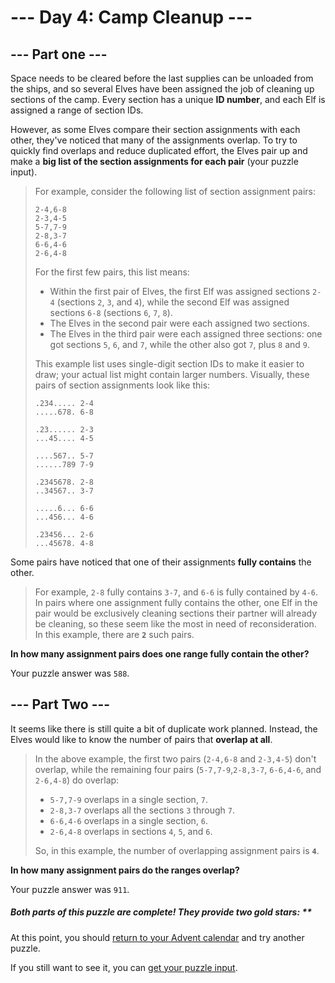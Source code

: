 # --- Day 4: Camp Cleanup ---

## --- Part one ---

Space needs to be cleared before the last supplies can be unloaded from the ships, and so several Elves have been
assigned the job of cleaning up sections of the camp. Every section has a unique **ID number**, and each Elf is assigned
a
range of section IDs.

However, as some Elves compare their section assignments with each other, they've noticed that many of the
assignments overlap. To try to quickly find overlaps and reduce duplicated effort, the Elves pair up and make a **big
list
of the section assignments for each pair** (your puzzle input).

> For example, consider the following list of section assignment pairs:
>
>```
>2-4,6-8
>2-3,4-5
>5-7,7-9
>2-8,3-7
>6-6,4-6
>2-6,4-8
>```
>
> For the first few pairs, this list means:
>
> - Within the first pair of Elves, the first Elf was assigned sections `2-4` (sections `2`, `3`, and `4`), while the
    second Elf
    was assigned sections `6-8` (sections `6`, `7`, `8`).
> - The Elves in the second pair were each assigned two sections.
> - The Elves in the third pair were each assigned three sections: one got sections `5`, `6`, and `7`, while the other
    also
    got `7`, plus `8` and `9`.
>
> This example list uses single-digit section IDs to make it easier to draw; your actual list might contain larger
> numbers. Visually, these pairs of section assignments look like this:
> ```
>.234..... 2-4
>.....678. 6-8
>
>.23...... 2-3
>...45.... 4-5
>
>....567.. 5-7
>......789 7-9
>
>.2345678. 2-8
>..34567.. 3-7
>
>.....6... 6-6
>...456... 4-6
>
>.23456... 2-6
>...45678. 4-8
>```

Some pairs have noticed that one of their assignments **fully contains** the other.

> For example, `2-8` fully contains `3-7`, and `6-6` is fully contained by `4-6`. In pairs where one assignment fully
> contains the other, one Elf in the pair would be exclusively cleaning sections their partner will already be cleaning,
> so these seem like the most in need of reconsideration.  
> In this example, there are **`2`** such pairs.

**In how many assignment pairs does one range fully contain the other?**

Your puzzle answer was `588`.

## --- Part Two ---

It seems like there is still quite a bit of duplicate work planned. Instead, the Elves would like to know the number of
pairs that **overlap at all**.

> In the above example, the first two pairs (`2-4,6-8` and `2-3,4-5`) don't overlap, while the remaining four
> pairs (`5-7,7-9`,`2-8,3-7`, `6-6,4-6`, and `2-6,4-8`) do overlap:
>
> - `5-7,7-9` overlaps in a single section, `7`.
> - `2-8,3-7` overlaps all the sections `3` through `7`.
> - `6-6,4-6` overlaps in a single section, `6`.
> - `2-6,4-8` overlaps in sections `4`, `5`, and `6`.
>
> So, in this example, the number of overlapping assignment pairs is **`4`**.

**In how many assignment pairs do the ranges overlap?**

Your puzzle answer was `911`.

##### Both parts of this puzzle are complete! They provide two gold stars: **

At this point, you should [return to your Advent calendar](https://adventofcode.com/2022) and try another puzzle.

If you still want to see it, you can [get your puzzle input](../day04/input.txt).